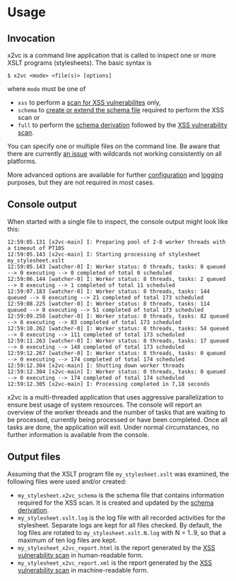 # Usage

## Invocation

x2vc is a command line application that is called to inspect one or more XSLT programs (stylesheets). The basic syntax is

```
$ x2vc <mode> <file(s)> [options]
```

where `mode` must be one of

 * `xss` to perform a [scan for XSS vulnerabilites](usage-xss.html) only,
 * `schema` to [create or extend the schema file](usage-schema.html) required to perform the XSS scan or
 * `full` to perform the [schema derivation](usage-schema.html) followed by the [XSS vulnerability scan](usage-xss.html).

You can specify one or multiple files on the command line. Be aware that there are currently [an
issue](https://github.com/x2vc/x2vc/issues/3) with wildcards not working consistently on all platforms.

More advanced options are available for further
[configuration](config.html) and [logging](logging.html) purposes, but they are not required in most cases.

## Console output

When started with a single file to inspect, the console output might look like this:

```
12:59:05.131 [x2vc-main] I: Preparing pool of 2-8 worker threads with a timeout of PT10S
12:59:05.143 [x2vc-main] I: Starting processing of stylesheet my_stylesheet.xslt
12:59:05.143 [watcher-0] I: Worker status: 0 threads, tasks: 0 queued --> 0 executing --> 0 completed of total 0 scheduled
12:59:06.144 [watcher-0] I: Worker status: 8 threads, tasks: 2 queued --> 8 executing --> 1 completed of total 11 scheduled
12:59:07.183 [watcher-0] I: Worker status: 8 threads, tasks: 144 queued --> 8 executing --> 21 completed of total 173 scheduled
12:59:08.225 [watcher-0] I: Worker status: 8 threads, tasks: 114 queued --> 8 executing --> 51 completed of total 173 scheduled
12:59:09.258 [watcher-0] I: Worker status: 8 threads, tasks: 82 queued --> 8 executing --> 83 completed of total 173 scheduled
12:59:10.262 [watcher-0] I: Worker status: 8 threads, tasks: 54 queued --> 8 executing --> 111 completed of total 173 scheduled
12:59:11.263 [watcher-0] I: Worker status: 8 threads, tasks: 17 queued --> 8 executing --> 148 completed of total 173 scheduled
12:59:12.267 [watcher-0] I: Worker status: 8 threads, tasks: 0 queued --> 0 executing --> 174 completed of total 174 scheduled
12:59:12.304 [x2vc-main] I: Shutting down worker threads
12:59:12.304 [x2vc-main] I: Worker status: 0 threads, tasks: 0 queued --> 0 executing --> 174 completed of total 174 scheduled
12:59:12.305 [x2vc-main] I: Processing completed in 7,18 seconds
```

x2vc is a multi-threaded application that uses aggressive parallelization to ensure best usage of system resources.
The console will report an overview of the worker threads and the number of tasks that are waiting to be processed,
currently being processed or have been completed. Once all tasks are done, the application will exit. Under normal
circumstances, no further information is available from the console.

## Output files

Assuming that the XSLT program file `my_stylesheet.xslt` was examined, the following files were used and/or created:

 * `my_stylesheet.x2vc_schema` is the schema file that contains information required for the XSS scan. It is created
   and updated by the [schema derivation](usage-schema.html).
 * `my_stylesheet.xslt.log` is the log file with all recorded activities for the stylesheet. Separate logs are kept for
   all files checked. By default, the log files are rotated to `my_stylesheet.xslt.N.log` with N = 1..9, so that a
   maximum of ten log files are kept.
 * `my_stylesheet_x2vc_report.html` is the report generated by the [XSS vulnerability scan](usage-xss.html) in
   human-readable form.
 * `my_stylesheet_x2vc_report.xml` is the report generated by the [XSS vulnerability scan](usage-xss.html) in
   machine-readable form.

